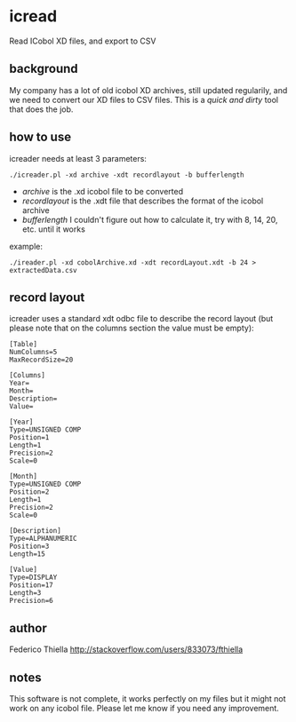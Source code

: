 # icread

Read ICobol XD files, and export to CSV

## background

My company has a lot of old icobol XD archives, still updated regularily, and we need to convert our XD files to CSV files.
This is a *quick and dirty* tool that does the job.

## how to use

icreader needs at least 3 parameters:

    ./icreader.pl -xd archive -xdt recordlayout -b bufferlength
    
- *archive* is the .xd icobol file to be converted
- *recordlayout* is the .xdt file that describes the format of the icobol archive
- *bufferlength* I couldn't figure out how to calculate it, try with 8, 14, 20, etc. until it works

example:

    ./ireader.pl -xd cobolArchive.xd -xdt recordLayout.xdt -b 24 > extractedData.csv

## record layout

icreader uses a standard xdt odbc file to describe the record layout (but please note that on the columns section the value must be empty):

    [Table]
    NumColumns=5
    MaxRecordSize=20
    
    [Columns]
    Year=
    Month=
    Description=
    Value=
    
    [Year]
    Type=UNSIGNED COMP
    Position=1
    Length=1
    Precision=2
    Scale=0
    
    [Month]
    Type=UNSIGNED COMP
    Position=2
    Length=1
    Precision=2
    Scale=0
    
    [Description]
    Type=ALPHANUMERIC
    Position=3
    Length=15
    
    [Value]
    Type=DISPLAY
    Position=17
    Length=3
    Precision=6

## author

Federico Thiella
http://stackoverflow.com/users/833073/fthiella

## notes

This software is not complete, it works perfectly on my files but it might not work on any icobol file. Please let me know if you need any improvement.
